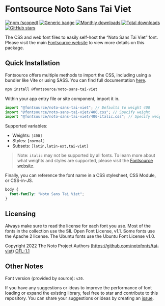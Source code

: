 # Fontsource Noto Sans Tai Viet

[![npm (scoped)](https://img.shields.io/npm/v/@fontsource/noto-sans-tai-viet?color=brightgreen)](https://www.npmjs.com/package/@fontsource/noto-sans-tai-viet) [![Generic badge](https://img.shields.io/badge/fontsource-passing-brightgreen)](https://github.com/fontsource/fontsource) [![Monthly downloads](https://badgen.net/npm/dm/@fontsource/noto-sans-tai-viet)](https://github.com/fontsource/fontsource) [![Total downloads](https://badgen.net/npm/dt/@fontsource/noto-sans-tai-viet)](https://github.com/fontsource/fontsource) [![GitHub stars](https://img.shields.io/github/stars/fontsource/fontsource.svg?style=social&label=Star)](https://github.com/fontsource/fontsource/stargazers)

The CSS and web font files to easily self-host the “Noto Sans Tai Viet” font. Please visit the main [Fontsource website](https://fontsource.org/fonts/noto-sans-tai-viet) to view more details on this package.

## Quick Installation

Fontsource offers multiple methods to import the CSS, including using a bundler like Vite or using SASS. You can find full documentation [here](https://fontsource.org/docs/getting-started/introduction).

```javascript
npm install @fontsource/noto-sans-tai-viet
```

Within your app entry file or site component, import it in.

```javascript
import "@fontsource/noto-sans-tai-viet"; // Defaults to weight 400
import "@fontsource/noto-sans-tai-viet/400.css"; // Specify weight
import "@fontsource/noto-sans-tai-viet/400-italic.css"; // Specify weight and style
```

Supported variables:
- Weights: `[400]`
- Styles: `[normal]`
- Subsets: `[latin,latin-ext,tai-viet]`

> Note: `italic` may not be supported by all fonts. To learn more about what weights and styles are supported, please visit the [Fontsource website](https://fontsource.org/fonts/noto-sans-tai-viet).

Finally, you can reference the font name in a CSS stylesheet, CSS Module, or CSS-in-JS.

```css
body {
  font-family: "Noto Sans Tai Viet";
}
```

## Licensing
Always make sure to read the license for each font you use. Most of the fonts in the collection use the SIL Open Font License, v1.1. Some fonts use the Apache 2 license. The Ubuntu fonts use the Ubuntu Font License v1.0.

Copyright 2022 The Noto Project Authors (https://github.com/notofonts/tai-viet)
[OFL-1.1](https://openfontlicense.org)

## Other Notes
Font version (provided by source): `v20`.

If you have any suggestions or ideas to improve the performance of font loading or expand the existing library, feel free to star and contribute to this repository. You can share your suggestions or ideas by creating an [issue](https://github.com/fontsource/fontsource/issues).